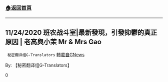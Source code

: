 ###  [:house:返回首頁](https://github.com/ourhimalayas/txt)
---

## 11/24/2020 班农战斗室|最新發現，引發抑鬱的真正原因 | 老高與小茉 Mr &amp; Mrs Gao
` 秘密翻译组G-Translators` [轉載自GNews](https://gnews.org/zh-hans/594575/)

By: 【秘密翻译组G-Translators】

0
